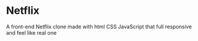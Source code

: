 # Netflix
A front-end Netflix clone made with html CSS JavaScript that full responsive and feel like real one 
